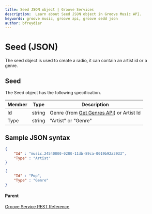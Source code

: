 ```yaml
---
title: Seed JSON object | Groove Services
description:  Learn about Seed JSON object in Groove Music API.
keywords: groove music, groove api, groove sedd json
author: bfreydier
---
```


# Seed (JSON)  
The seed object is used to create a radio, it can contain an artist id or a genre.

## Seed
The Seed object has the following specification.

| **Member**   | **Type**                | **Description**                                                               |
|--------------|-------------------------|-------------------------------------------------------------------------------|
| Id           | string                  | Genre (from [Get Genres API](uri-get-genres.md)) or Artist Id                 |
| Type         | string                  | "Artist" or "Genre"                                                           |

## Sample JSON syntax
```json
{
	"Id" : "music.24540000-0200-11db-89ca-0019b92a3933",
	"Type" : "Artist"
}
```
```json
{
	"Id" : "Pop",
	"Type" : "Genre"
}
```

#### Parent
[Groove Service REST Reference](overview.md)
